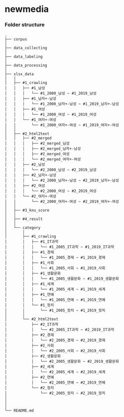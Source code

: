# newmedia

### Folder structure
    .
    ├── corpus
    │
    ├── data_collecting
    │ 
    ├── data_labeling
    │
    ├── data_processing
    │
    ├── xlsx_data
    │   │
    │   ├── #1_crawling 
    │   │   ├── #1_남성
    │   │   │   └── #1_2000_남성 ~ #1_2019_남성
    │   │   ├── #1_남자+-남성
    │   │   │   └── #1_2000_남자+-남성 ~ #1_2019_남자+-남성
    │   │   ├── #1_여성
    │   │   │   └── #1_2000_여성 ~ #1_2019_여성
    │   │   └── #1_여자+-여성
    │   │       └── #1_2000_여자+-여성 ~ #1_2019_여자+-여성
    │   │
    │   ├── #2_html2text
    │   │   ├── #2_merged
    │   │   │   ├── #2_merged_남성
    │   │   │   ├── #2_merged_남자+-남성
    │   │   │   ├── #2_merged_여성
    │   │   │   └── #2_merged_여자+-여성
    │   │   ├── #2_남성
    │   │   │   └── #2_2000_남성 ~ #2_2019_남성
    │   │   ├── #2_남자+-남성
    │   │   │   └── #2_2000_남자+-남성 ~ #2_2019_남자+-남성
    │   │   ├── #2_여성
    │   │   │   └── #2_2000_여성 ~ #2_2019_여성
    │   │   └── #2_여자+-여성
    │   │       └── #2_2000_여자+-여성 ~ #2_2019_여자+-여성
    │   │   
    │   ├── #3_knu_score
    │   │
    │   ├── #4_result
    │   │
    │   └── category
    │       │
    │       ├── #1_crawling
    │       │   ├── #1_IT과학
    │       │   │   └── #1_2005_IT과학 ~ #1_2019_IT과학
    │       │   ├── #1_경제
    │       │   │   └── #1_2005_경제 ~ #1_2019_경제
    │       │   ├── #1_사회
    │       │   │   └── #1_2005_사회 ~ #1_2019_사회
    │       │   ├── #1_생활문화
    │       │   │   └── #1_2005_생활문화 ~ #1_2019_생활문화
    │       │   ├── #1_세계
    │       │   │   └── #1_2005_세계 ~ #1_2019_세계
    │       │   ├── #1_연예
    │       │   │   └── #1_2005_연예 ~ #1_2019_연예
    │       │   └── #1_정치
    │       │       └── #1_2005_정치 ~ #1_2019_정치
    │       │   
    │       └── #2_html2text
    │           ├── #2_IT과학
    │           │   └── #2_2005_IT과학 ~ #2_2019_IT과학
    │           ├── #2_경제
    │           │   └── #2_2005_경제 ~ #2_2019_경제
    │           ├── #2_사회
    │           │   └── #2_2005_사회 ~ #2_2019_사회
    │           ├── #2_생활문화
    │           │   └── #2_2005_생활문화 ~ #2_2019_생활문화
    │           ├── #2_세계
    │           │   └── #2_2005_세계 ~ #2_2019_세계
    │           ├── #2_연예
    │           │   └── #2_2005_연예 ~ #2_2019_연예
    │           └── #2_정치
    │               └── #2_2005_정치 ~ #2_2019_정치
    │   
    │   
    │
    └── README.md
